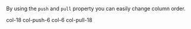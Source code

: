 ﻿<Codebox Title="Grid Sort">
    <Description>
        <p>
            By using the <code>push</code> and <code>pull</code> property you can easily change column order.
        </p>
    </Description>
    <Demo>
        <Row>
            <Column Span="18" Push="6">col-18 col-push-6</Column>
            <Column Span="6" Pull="18">col-6 col-pull-18</Column>
        </Row>
    </Demo>
</Codebox>